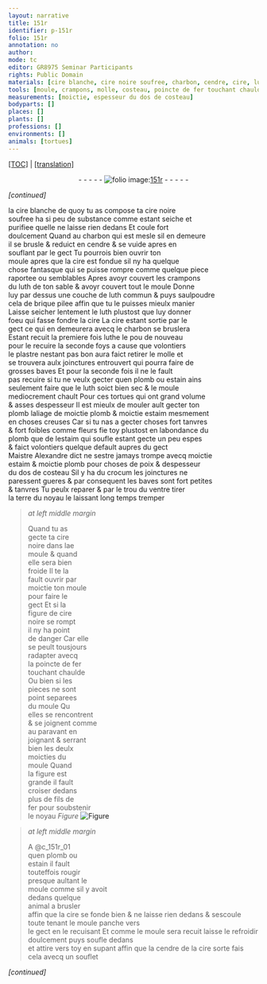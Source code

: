 ```yaml
---
layout: narrative
title: 151r
identifier: p-151r
folio: 151r
annotation: no
author:
mode: tc
editor: GR8975 Seminar Participants
rights: Public Domain
materials: [cire blanche, cire noire soufree, charbon, cendre, cire, luth, luth commun, brique pilee, luthe, plastre, plomb, estain, estaim, crocum, terre, cire noire, fer, fils de fer, cendre de la cire]
tools: [moule, crampons, molle, costeau, poincte de fer touchant chaulde, fils de fer, souflet]
measurements: [moictie, espesseur du dos de costeau]
bodyparts: []
places: []
plants: []
professions: []
environments: []
animals: [tortues]
---
```


 <p><a href="{{ site.baseurl }}/diplomatic/">[TOC]</a> | <a href="{{ site.baseurl }}/texts/p-151r_tl/" target="_blank">[translation]</a></p><div class="folio" align="center">- - - - - <a href="http://gallica.bnf.fr/ark:/12148/btv1b10500001g/f307.image" target="_blank"><img src="https://cu-mkp.github.io/2017-workshop-edition/assets/photo-icon.png" alt="folio image: " style="display:inline-block; margin-bottom:-3px;"/>151r</a> - - - - - </div>  
 
*[continued]*
  
la <span class="m">cire blanche</span> de quoy tu as compose ta <span class="m">cire noire<br/> soufree</span> ha si peu de substance co<span class="exp">mm</span>e estant seiche et<br/> purifiee quelle ne laisse rien dedans Et coule fort<br/> doulcem<span class="exp">ent</span> Quand au <span class="m">charbon</span> qui est mesle sil en demeure<br/> il se brusle & reduict en <span class="m">cendre</span> & se vuide apres en<br/> souflant par le gect Tu pourrois bien ouvrir ton<br/> <span class="tl">moule</span> apres que la <span class="m">cire</span> est fondue sil ny ha quelque<br/> chose fantasque qui se puisse rompre co<span class="exp">mm</span>e quelque piece<br/> raportee ou semblables Apres avoyr couvert les <span class="tl">crampons</span><br/> du <span class="m">luth</span> de ton sable & avoyr couvert tout le <span class="tl">moule</span> Donne<br/> luy par dessus une couche de <span class="m">luth commun</span> & puys saulpoudre<br/> cela de <span class="m">brique pilee</span> affin que tu le puisses mieulx manier<br/> Laisse seicher lentement le <span class="m">luth</span> plustost que luy donner<br/> foeu qui fasse fondre la <span class="m">cire</span> La <span class="m">cire</span> estant sortie par le<br/> gect ce qui en demeurera avecq le <span class="m">charbon</span> se bruslera<br/> Estant recuit la premiere fois <span class="m">luthe</span> le <span class="del">pou</span> de nouveau<br/> <span class="del">pour le recuire la seconde foys</span> a cause que volontiers<br/> le <span class="m">plastre</span> nestant pas bon aura faict retirer le <span class="tl">molle</span> et<br/> se trouvera aulx joinctures entrouvert qui pourra faire de<br/> grosses baves Et pour la seconde fois il ne le fault<br/> pas recuire si tu ne veulx gecter quen <span class="m">plomb</span> ou <span class="m">estain</span> ains<br/> seulement faire que le <span class="m">luth</span> soict bien sec & le <span class="tl">moule</span><br/> mediocrem<span class="exp">ent</span> chault Pour ces <span class="al">tortues</span> qui ont grand volume<br/> & asses despesseur Il est mieulx de <span class="del">mouler ault</span> gecter <span class="del">ton<br/> <span class="m">plomb</span></span> laliage de <span class="ms">moictie</span> <span class="m">plomb</span> & <span class="ms">moictie</span> <span class="m">estaim</span> mesmem<span class="exp">ent</span><br/> en choses creuses Car si tu nas a gecter choses fort tanvres<br/> & fort foibles co<span class="exp">mm</span>e fleurs fie toy plustost en labondance du<br/> <span class="m">plomb</span> que de l<span class="m">estaim</span> qui soufle estant gecte un peu espes<br/> & faict volontiers quelque default aupres du gect<br/> <span class="pn">M<span class="exp">aistr</span>e Alexandre</span> dict ne sestre jamays trompe avecq <span class="ms">moictie</span><br/> <span class="m">estaim</span> & <span class="ms">moictie</span> <span class="m">plomb</span> pour choses de poix & d<span class="ms">espesseur<br/> du dos de <span class="tl">costeau</span></span> Sil y ha du <span class="m">crocum</span> les joinctures ne<br/> paressent gueres & par consequent les baves sont fort petites<br/> & tanvres Tu peulx reparer & par le trou du ventre tirer<br/> la <span class="m">terre</span> du noyau le laissant long temps tremper
 
> *at left middle margin*
> 
> 
>  Quand tu as<br/> gecte ta <span class="m">cire<br/> noire</span> dans l<span class="del">a</span>e<br/> <span class="tl">moule</span> & quand<br/> elle sera bien<br/> froide Il te <span class="del">la</span><br/> fault ouvrir par<br/> moictie ton <span class="tl">moule</span><br/> pour faire le<br/> gect Et si la<br/> figure de <span class="m">cire<br/> noire</span> se rompt<br/> il ny ha point<br/> de danger Car elle<br/> se peult tousjours<br/> radapter avecq<br/> la <span class="tl">poincte de <span class="m">fer</span><br/> <span class="del">touchant</span> chaulde</span><br/> Ou bien si les<br/> pieces ne sont<br/> point separees<br/> du <span class="tl">moule</span> <span class="del">Qu</span><br/> elles se rencontrent<br/> & se joignent co<span class="exp">mm</span>e<br/> au paravant en<br/> joignant & serra<span class="exp">n</span>t<br/> bien les deulx<br/> moicties du<br/> <span class="tl">moule</span> Quand<br/> la figure est<br/> grande il fault<br/> croiser dedans<br/> plus de <span class="tl"><span class="m">fils de<br/> fer</span></span> pour soubstenir<br/> le noyau 
> *Figure*
> <a href="https://drive.google.com/open?id=0B9-oNrvWdlO5dEhadHEzVWlxejg" target="_blank"><img src="https://cu-mkp.github.io/GR8975-edition/assets/photo-icon.png" alt="Figure" style="display:inline-block; margin-bottom:-3px;"/></a>
 
 
> *at left middle margin*
> 
> 
>  A @c_151r_01 <br/> quen <span class="m">plomb</span> ou<br/> <span class="m">estain</span> il fault<br/> touteffois rougir<br/> presque aultant le<br/> <span class="tl">moule</span> co<span class="exp">mm</span>e sil y avoit<br/> dedans quelque<br/> animal a brusler<br/> affin que la <span class="m">cire</span> se fonde bien & ne laisse rien dedans & sescoule toute tena<span class="exp">n</span>t le <span class="tl">moule</span> panche vers<br/> le gect en le recuisant Et co<span class="exp">mm</span>e le <span class="tl">moule</span> sera recuit laisse le refroidir doulcem<span class="exp">ent</span> puys soufle dedans<br/> et attire vers toy en supant affin que la <span class="m">cendre de la cire</span> sorte fais cela avecq un <span class="tl">souflet</span>
 
*[continued]*
 
 